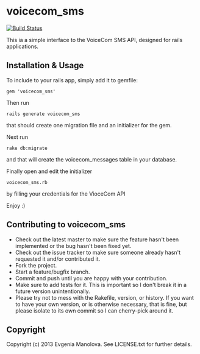 # voicecom_sms

[![Build Status](https://travis-ci.org/zzeni/voicecom_sms.png)](https://travis-ci.org/zzeni/voicecom_sms)

This ia a simple interface to the VoiceCom SMS API, designed for rails applications.

## Installation & Usage

To include to your rails app, simply add it to gemfile:

    gem 'voicecom_sms'

Then run

    rails generate voicecom_sms

that should create one migration file and an initializer for the gem.

Next run

    rake db:migrate

and that will create the voicecom_messages table in your database.

Finally open and edit the initializer

    voicecom_sms.rb

by filling your credentials for the VioceCom API

Enjoy :)

## Contributing to voicecom_sms

* Check out the latest master to make sure the feature hasn't been implemented or the bug hasn't been fixed yet.
* Check out the issue tracker to make sure someone already hasn't requested it and/or contributed it.
* Fork the project.
* Start a feature/bugfix branch.
* Commit and push until you are happy with your contribution.
* Make sure to add tests for it. This is important so I don't break it in a future version unintentionally.
* Please try not to mess with the Rakefile, version, or history. If you want to have your own version, or is otherwise necessary, that is fine, but please isolate to its own commit so I can cherry-pick around it.

## Copyright

Copyright (c) 2013 Evgenia Manolova. See LICENSE.txt for
further details.

